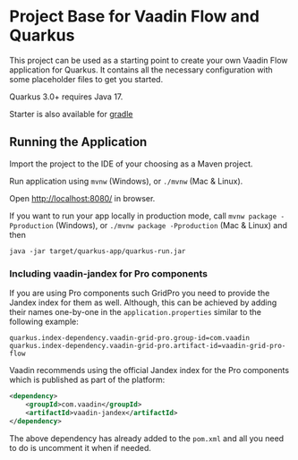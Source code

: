 # Project Base for Vaadin Flow and Quarkus

This project can be used as a starting point to create your own Vaadin Flow application for Quarkus. It contains all the necessary configuration with some placeholder files to get you started.

Quarkus 3.0+ requires Java 17.

Starter is also available for [gradle](https://github.com/vaadin/base-starter-flow-quarkus/tree/gradle)

## Running the Application

Import the project to the IDE of your choosing as a Maven project. 

Run application using `mvnw` (Windows), or `./mvnw` (Mac & Linux).

Open [http://localhost:8080/](http://localhost:8080/) in browser.

If you want to run your app locally in production mode, call `mvnw package -Pproduction` (Windows), or `./mvnw package -Pproduction` (Mac & Linux)
and then
```
java -jar target/quarkus-app/quarkus-run.jar
```

### Including vaadin-jandex for Pro components
If you are using Pro components such GridPro you need to provide the Jandex index for them as well. 
Although, this can be achieved by adding their names one-by-one in the `application.properties` similar to the following example:
```properties
quarkus.index-dependency.vaadin-grid-pro.group-id=com.vaadin
quarkus.index-dependency.vaadin-grid-pro.artifact-id=vaadin-grid-pro-flow
```
Vaadin recommends using the official Jandex index for the Pro components which is published as part of the platform:
```xml
<dependency>
    <groupId>com.vaadin</groupId>
    <artifactId>vaadin-jandex</artifactId>
</dependency>
```
The above dependency has already added to the `pom.xml` and all you need to do is uncomment it when if needed. 
